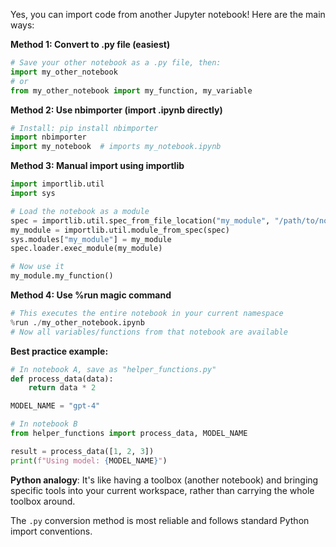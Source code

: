 Yes, you can import code from another Jupyter notebook! Here are the main ways:

**Method 1: Convert to .py file (easiest)**
```python
# Save your other notebook as a .py file, then:
import my_other_notebook
# or
from my_other_notebook import my_function, my_variable
```

**Method 2: Use nbimporter (import .ipynb directly)**
```python
# Install: pip install nbimporter
import nbimporter
import my_notebook  # imports my_notebook.ipynb
```

**Method 3: Manual import using importlib**
```python
import importlib.util
import sys

# Load the notebook as a module
spec = importlib.util.spec_from_file_location("my_module", "/path/to/notebook.py")
my_module = importlib.util.module_from_spec(spec)
sys.modules["my_module"] = my_module
spec.loader.exec_module(my_module)

# Now use it
my_module.my_function()
```

**Method 4: Use %run magic command**
```python
# This executes the entire notebook in your current namespace
%run ./my_other_notebook.ipynb
# Now all variables/functions from that notebook are available
```

**Best practice example:**
```python
# In notebook A, save as "helper_functions.py"
def process_data(data):
    return data * 2

MODEL_NAME = "gpt-4"
```

```python
# In notebook B
from helper_functions import process_data, MODEL_NAME

result = process_data([1, 2, 3])
print(f"Using model: {MODEL_NAME}")
```

**Python analogy**: It's like having a toolbox (another notebook) and bringing specific tools into your current workspace, rather than carrying the whole toolbox around.

The `.py` conversion method is most reliable and follows standard Python import conventions.


